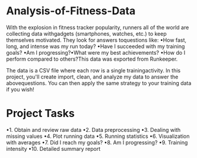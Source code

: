 # Analysis-of-Fitness-Data
With the explosion in fitness tracker popularity, runners all of the world are collecting data withgadgets (smartphones, watches, etc.) to keep themselves motivated. They look for answers toquestions like:
•How fast, long, and intense was my run today?
•Have I succeeded with my training goals?
•Am I progressing?•What were my best achievements?
•How do I perform compared to others?This data was exported from Runkeeper.

The data is a CSV file where each row is a single trainingactivity. In this project, you'll create import, clean, and analyze my data to answer the abovequestions. You can then apply the same strategy to your training data if you wish!

# Project Tasks
•1. Obtain and review raw data
•2. Data preprocessing
•3. Dealing with missing values
•4. Plot running data
•5. Running statistics
•6. Visualization with averages
•7. Did I reach my goals?
•8. Am I progressing?
•9. Training intensity
•10. Detailed summary report
